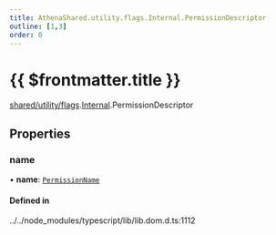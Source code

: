 ```yaml
---
title: AthenaShared.utility.flags.Internal.PermissionDescriptor
outline: [1,3]
order: 0
---
```


# {{ $frontmatter.title }}


[shared/utility/flags](../modules/shared_utility_flags.md).[Internal](../modules/shared_utility_flags_Internal.md).PermissionDescriptor

## Properties

### name

• **name**: [`PermissionName`](../modules/shared_utility_flags_Internal.md#PermissionName)

#### Defined in

../../node_modules/typescript/lib/lib.dom.d.ts:1112
